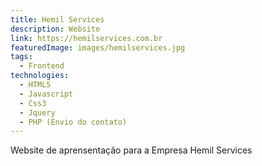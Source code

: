 ```yaml
---
title: Hemil Services
description: Website
link: https://hemilservices.com.br
featuredImage: images/hemilservices.jpg
tags:
  - Frontend
technologies:
  - HTML5
  - Javascript
  - Css3
  - Jquery
  - PHP (Envio do contato)
---
```


Website de aprensentação para a Empresa Hemil Services